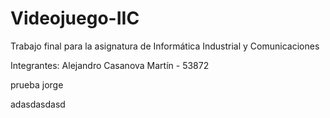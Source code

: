 # Videojuego-IIC
Trabajo final para la asignatura de Informática Industrial y Comunicaciones

Integrantes:
Alejandro Casanova Martín - 53872

prueba jorge

adasdasdasd